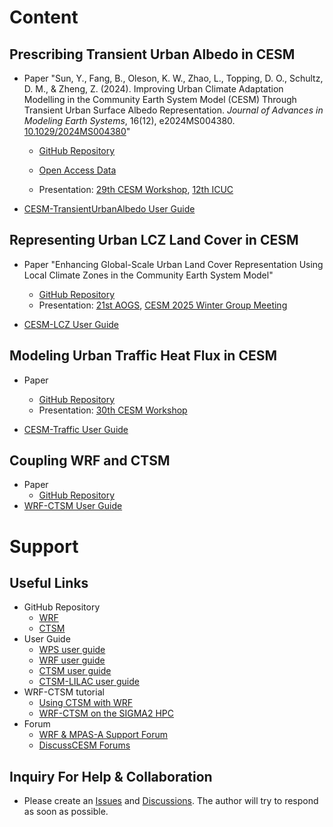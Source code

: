 # Content

## Prescribing Transient Urban Albedo in CESM

- Paper "Sun, Y., Fang, B., Oleson, K. W., Zhao, L., Topping, D. O., Schultz, D. M., & Zheng, Z. (2024). Improving Urban Climate Adaptation Modelling in the Community Earth System Model (CESM) Through Transient Urban Surface Albedo Representation. *Journal of Advances in Modeling Earth Systems*, 16(12), e2024MS004380. [10.1029/2024MS004380](https://doi.org/10.1029/2024MS004380)"
  - [GitHub Repository](https://github.com/envdes/code_DynamicUrbanAlbedo)
  - [Open Access Data](https://doi.org/10.48420/27867357)
  
  - Presentation: [29th CESM Workshop](https://www.cesm.ucar.edu/sites/default/files/2024-06/2024cesmlmwgsun.pdf), [12th ICUC]()

- [CESM-TransientUrbanAlbedo User Guide]()

## Representing Urban LCZ Land Cover in CESM

- Paper "Enhancing Global-Scale Urban Land Cover Representation Using Local Climate Zones in the Community Earth System Model"
  - [GitHub Repository](https://github.com/envdes/code_CESM_LCZ)
  - Presentation: [21st AOGS](), [CESM 2025 Winter Group Meeting]()
  
- [CESM-LCZ User Guide](./projects/lcz/index.rst)

## Modeling Urban Traffic Heat Flux in CESM

- Paper
  - [GitHub Repository]()
  - Presentation: [30th CESM Workshop](https://www.cesm.ucar.edu/sites/default/files/2025-06/2025cesmsun.pdf)

- [CESM-Traffic User Guide]()

## Coupling WRF and CTSM

- Paper 
  - [GitHub Repository]()
- [WRF-CTSM User Guide]()

# Support

## Useful Links

- GitHub Repository
  - [WRF](https://github.com/wrf-model/WRF)
  - [CTSM](https://github.com/ESCOMP/CTSM)
- User Guide
  - [WPS user guide](https://www2.mmm.ucar.edu/wrf/users/wrf_users_guide/build/html/wps.html)
  - [WRF user guide](https://www2.mmm.ucar.edu/wrf/users/wrf_users_guide/build/html/index.html)
  - [CTSM user guide](https://escomp.github.io/CTSM/release-clm5.0/index.html#)
  - [CTSM-LILAC user guide](https://escomp.github.io/CTSM/lilac/index.html)
- WRF-CTSM tutorial
  - [Using CTSM with WRF](https://escomp.github.io/CTSM/lilac/specific-atm-models/wrf.html)
  - [WRF-CTSM on the SIGMA2 HPC](https://metos-uio.github.io/CTSM-Norway-Documentation/wrf-ctsm/)
- Forum
  - [WRF & MPAS-A Support Forum](https://forum.mmm.ucar.edu)
  - [DiscussCESM Forums](https://bb.cgd.ucar.edu/cesm/)

## Inquiry For Help & Collaboration

- Please create an [Issues](https://github.com/YuanSun-UoM/WRF-CTSM/issues) and [Discussions](https://github.com/YuanSun-UoM/WRF-CTSM/discussions). The author will try to respond as soon as possible.